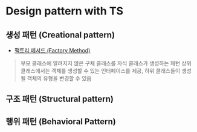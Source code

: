 # Design pattern with TS


## 생성 패턴 (Creational pattern)

- [팩토리 메서드 (Factory Method)](/creational_pattern/factoryMethod.ts)
> 부모 클래스에 알려지지 않은 구체 클래스를 자식 클래스가 생성하는 패턴
> 상위 클래스에서는 객체를 생성할 수 있는 인터페이스를 제공, 하위 클래스들이 생성될 객체의 유형을 변경할 수 있음


## 구조 패턴 (Structural pattern)

## 행위 패턴 (Behavioral Pattern)